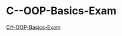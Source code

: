 # C--OOP-Basics-Exam

<a href="https://judge.softuni.bg/Contests/1350/CSharp-OOP-Basics-Exam-18-November-2018">C#-OOP-Basics-Exam</a>
